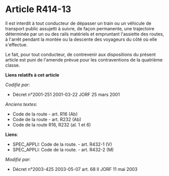 # Article R414-13

Il est interdit à tout conducteur de dépasser un train ou un véhicule de transport public assujetti à suivre, de façon
permanente, une trajectoire déterminée par un ou des rails matériels et empruntant l'assiette des routes, à l'arrêt pendant
la montée ou la descente des voyageurs du côté où elle s'effectue.

Le fait, pour tout conducteur, de contrevenir aux dispositions du présent article est puni de l'amende prévue pour les
contraventions de la quatrième classe.

**Liens relatifs à cet article**

_Codifié par_:

  - Décret n°2001-251 2001-03-22 JORF 25 mars 2001

_Anciens textes_:

  - Code de la route - art. R16 (Ab)
  - Code de la route - art. R232 (Ab)
  - Code de la route R16, R232 (al. 1 et 6)

**Liens**:

  - SPEC_APPLI: Code de la route. - art. R432-1 (V)
  - SPEC_APPLI: Code de la route. - art. R432-2 (M)

_Modifié par_:

  - Décret n°2003-425 2003-05-07 art. 68 II JORF 11 mai 2003
